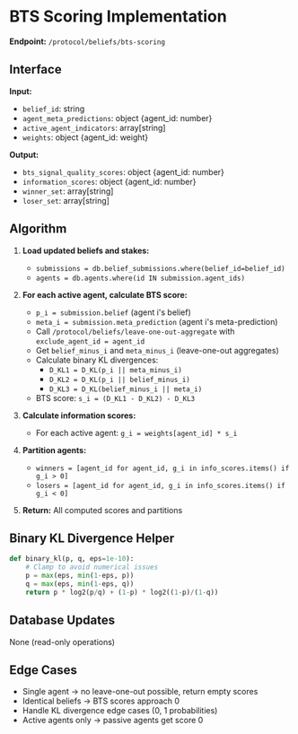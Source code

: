 # BTS Scoring Implementation

**Endpoint:** `/protocol/beliefs/bts-scoring`

## Interface
**Input:**
- `belief_id`: string
- `agent_meta_predictions`: object {agent_id: number}
- `active_agent_indicators`: array[string]
- `weights`: object {agent_id: weight}

**Output:**
- `bts_signal_quality_scores`: object {agent_id: number}
- `information_scores`: object {agent_id: number}  
- `winner_set`: array[string]
- `loser_set`: array[string]

## Algorithm
1. **Load updated beliefs and stakes:**
   - `submissions = db.belief_submissions.where(belief_id=belief_id)`
   - `agents = db.agents.where(id IN submission.agent_ids)`

2. **For each active agent, calculate BTS score:**
   - `p_i = submission.belief` (agent i's belief)
   - `meta_i = submission.meta_prediction` (agent i's meta-prediction)  
   - Call `/protocol/beliefs/leave-one-out-aggregate` with `exclude_agent_id = agent_id`
   - Get `belief_minus_i` and `meta_minus_i` (leave-one-out aggregates)
   - Calculate binary KL divergences:
     - `D_KL1 = D_KL(p_i || meta_minus_i)`
     - `D_KL2 = D_KL(p_i || belief_minus_i)` 
     - `D_KL3 = D_KL(belief_minus_i || meta_i)`
   - BTS score: `s_i = (D_KL1 - D_KL2) - D_KL3`

3. **Calculate information scores:**
   - For each active agent: `g_i = weights[agent_id] * s_i`

4. **Partition agents:**
   - `winners = [agent_id for agent_id, g_i in info_scores.items() if g_i > 0]`
   - `losers = [agent_id for agent_id, g_i in info_scores.items() if g_i < 0]`

5. **Return:** All computed scores and partitions

## Binary KL Divergence Helper
```python
def binary_kl(p, q, eps=1e-10):
    # Clamp to avoid numerical issues
    p = max(eps, min(1-eps, p))
    q = max(eps, min(1-eps, q))
    return p * log2(p/q) + (1-p) * log2((1-p)/(1-q))
```

## Database Updates
None (read-only operations)

## Edge Cases
- Single agent → no leave-one-out possible, return empty scores
- Identical beliefs → BTS scores approach 0
- Handle KL divergence edge cases (0, 1 probabilities)
- Active agents only → passive agents get score 0